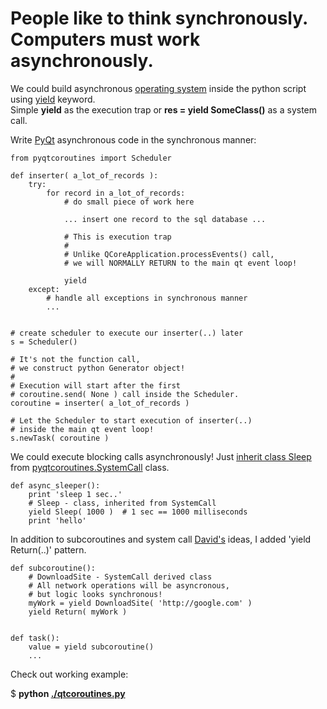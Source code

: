 # People like to think synchronously. Computers must work asynchronously. #

We could build asynchronous [operating system](http://www.dabeaz.com/coroutines/Coroutines.pdf) inside the python script
using [yield](http://stackoverflow.com/questions/231767/the-python-yield-keyword-explained) keyword.  
Simple **yield** as the execution trap or **res = yield SomeClass()** as a system call.

Write [PyQt](http://www.riverbankcomputing.co.uk/software/pyqt/intro) asynchronous code in the synchronous manner:

    from pyqtcoroutines import Scheduler

    def inserter( a_lot_of_records ):
        try:
            for record in a_lot_of_records:
                # do small piece of work here 

                ... insert one record to the sql database ...
    
                # This is execution trap
                #
                # Unlike QCoreApplication.processEvents() call,
                # we will NORMALLY RETURN to the main qt event loop!
    
                yield
        except:
            # handle all exceptions in synchronous manner
            ...
    
    
    # create scheduler to execute our inserter(..) later
    s = Scheduler()

    # It's not the function call, 
    # we construct python Generator object!
    #
    # Execution will start after the first 
    # coroutine.send( None ) call inside the Scheduler.
    coroutine = inserter( a_lot_of_records )

    # Let the Scheduler to start execution of inserter(..) 
    # inside the main qt event loop!
    s.newTask( coroutine )


We could execute blocking calls asynchronously!
Just [inherit class Sleep](http://github.com/ddosoff/pyqtcoroutines/blob/master/qtcoroutines.py#L64) from 
[pyqtcoroutines.SystemCall](http://github.com/ddosoff/pyqtcoroutines/blob/master/qtcoroutines.py#L54) class.

    def async_sleeper():
        print 'sleep 1 sec..'
        # Sleep - class, inherited from SystemCall
        yield Sleep( 1000 )  # 1 sec == 1000 milliseconds
        print 'hello'


In addition to subcoroutines and system call [David's](http://www.dabeaz.com/coroutines/) ideas,
I added 'yield Return(..)' pattern.


    def subcoroutine():
        # DownloadSite - SystemCall derived class
        # All network operations will be asyncronous, 
        # but logic looks synchronous!
        myWork = yield DownloadSite( 'http://google.com' )
        yield Return( myWork )
    
    
    def task():
        value = yield subcoroutine()
        ...


Check out working example:

$ **python [./qtcoroutines.py](http://github.com/ddosoff/pyqtcoroutines/blob/master/qtcoroutines.py#L252)**
